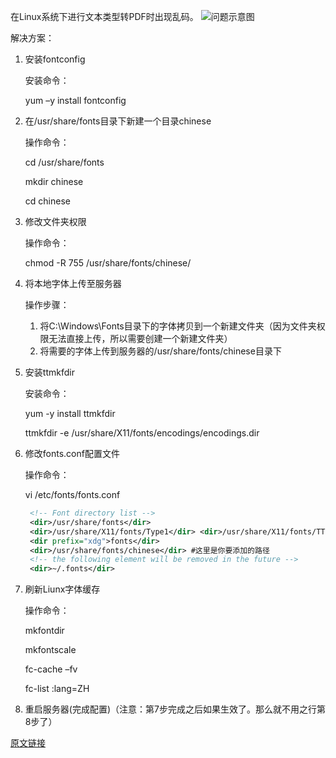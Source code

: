在Linux系统下进行文本类型转PDF时出现乱码。
![问题示意图](https://cdn.jsdelivr.net/gh/Zhangyuhannerv/picture-host-1@main/20210708223956.png)

解决方案：

1. 安装fontconfig

   安装命令：

   yum –y install fontconfig

2. 在/usr/share/fonts目录下新建一个目录chinese

   操作命令：

   cd /usr/share/fonts

   mkdir chinese

   cd chinese

3. 修改文件夹权限

   操作命令：

   chmod -R 755 /usr/share/fonts/chinese/

4. 将本地字体上传至服务器

   操作步骤：

   1. 将C:\Windows\Fonts目录下的字体拷贝到一个新建文件夹（因为文件夹权限无法直接上传，所以需要创建一个新建文件夹）
   2. 将需要的字体上传到服务器的/usr/share/fonts/chinese目录下

5. 安装ttmkfdir

   安装命令：

   yum -y install ttmkfdir

   ttmkfdir -e /usr/share/X11/fonts/encodings/encodings.dir

6. 修改fonts.conf配置文件

   操作命令：

   vi /etc/fonts/fonts.conf

   ```xml
	<!-- Font directory list -->
	<dir>/usr/share/fonts</dir>
	<dir>/usr/share/X11/fonts/Type1</dir> <dir>/usr/share/X11/fonts/TTF</dir> <dir>/usr/local/share/fonts</dir>
	<dir prefix="xdg">fonts</dir>
	<dir>/usr/share/fonts/chinese</dir> #这里是你要添加的路径
	<!-- the following element will be removed in the future -->
	<dir>~/.fonts</dir>
   ```

7. 刷新Liunx字体缓存

   操作命令：

   mkfontdir

   mkfontscale

   fc-cache –fv

   fc-list :lang=ZH

8. 重启服务器(完成配置)（注意：第7步完成之后如果生效了。那么就不用之行第8步了）

[原文链接](https://blog.csdn.net/weixin_45606229/article/details/111060060)
